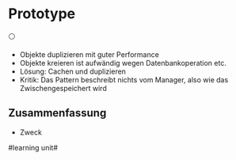 
# Prototype
⚪️

- Objekte duplizieren mit guter Performance
- Objekte kreieren ist aufwändig wegen Datenbankoperation etc.
- Lösung: Cachen und duplizieren
- Kritik:  Das Pattern beschreibt nichts vom Manager, also wie das Zwischengespeichert wird 

## Zusammenfassung
- Zweck


#learning unit#
